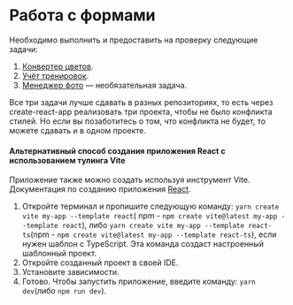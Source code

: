 Работа с формами
===

Необходимо выполнить и предоставить на проверку следующие задачи:

1. [Конвертер цветов](hex2rgb).
2. [Учёт тренировок](steps).
3. [Менеджер фото](photo) — необязательная задача.

Все три задачи лучше сдавать в разных репозиториях, то есть через create-react-app реализовать три проекта, чтобы не
было конфликта стилей. Но если вы позаботитесь о том, что конфликта не будет, то можете сдавать и в одном проекте.

#### Альтернативный способ создания приложения React с использованием тулинга Vite

Приложение также можно создать используя инструмент Vite.
Документация по созданию приложения [React](https://vitejs.dev/guide/).

1. Откройте терминал и пропишите следующую команду: `yarn create vite my-app --template react`(
   npm - `npm create vite@latest my-app --template react`),
   либо `yarn create vite my-app --template react-ts`(npm - `npm create vite@latest my-app --template react-ts`), если
   нужен шаблон с TypeScript. Эта команда создаст настроенный
   шаблонный проект.
2. Откройте созданный проект в своей IDE.
3. Установите зависимости.
4. Готово. Чтобы запустить приложение, введите команду: `yarn dev`(либо `npm run dev`).
  

